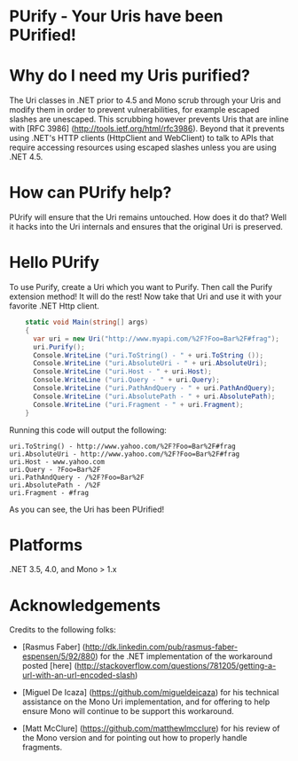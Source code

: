 PUrify - Your Uris have been PUrified!
======

# Why do I need my Uris purified?

The Uri classes in .NET prior to 4.5 and Mono scrub through your Uris and modify them in order to prevent vulnerabilities, for example escaped slashes are unescaped. This scrubbing however prevents Uris that are inline with [RFC 3986] (http://tools.ietf.org/html/rfc3986). Beyond that it prevents using .NET's HTTP clients (HttpClient and WebClient) to talk to APIs that require accessing resources using escaped slashes unless you are using .NET 4.5.

# How can PUrify help?

PUrify will ensure that the Uri remains untouched. How does it do that? Well it hacks into the Uri internals and ensures that the original Uri is preserved.

# Hello PUrify
To use Purify, create a Uri which you want to Purify. Then call the Purify extension method! It will do the rest! Now take that Uri and use it with your favorite .NET Http client.

```csharp
    static void Main(string[] args)
    {
      var uri = new Uri("http://www.myapi.com/%2F?Foo=Bar%2F#frag");
      uri.Purify();
      Console.WriteLine ("uri.ToString() - " + uri.ToString ());
      Console.WriteLine ("uri.AbsoluteUri - " + uri.AbsoluteUri);
      Console.WriteLine ("uri.Host - " + uri.Host);
      Console.WriteLine ("uri.Query - " + uri.Query);
      Console.WriteLine ("uri.PathAndQuery - " + uri.PathAndQuery);
      Console.WriteLine ("uri.AbsolutePath - " + uri.AbsolutePath);
      Console.WriteLine ("uri.Fragment - " + uri.Fragment);
    }
```

Running this code will output the following:

```
uri.ToString() - http://www.yahoo.com/%2F?Foo=Bar%2F#frag
uri.AbsoluteUri - http://www.yahoo.com/%2F?Foo=Bar%2F#frag
uri.Host - www.yahoo.com
uri.Query - ?Foo=Bar%2F
uri.PathAndQuery - /%2F?Foo=Bar%2F
uri.AbsolutePath - /%2F
uri.Fragment - #frag
```

As you can see, the Uri has been PUrified!

# Platforms

.NET 3.5, 4.0, and Mono > 1.x

# Acknowledgements
Credits to the following folks:

* [Rasmus Faber] (http://dk.linkedin.com/pub/rasmus-faber-espensen/5/92/880) for the .NET implementation of the workaround posted [here] (http://stackoverflow.com/questions/781205/getting-a-url-with-an-url-encoded-slash)

* [Miguel De Icaza] (https://github.com/migueldeicaza) for his technical assistance on the Mono Uri implementation, and for offering to help ensure Mono will continue to be support this workaround.

* [Matt McClure] (https://github.com/matthewlmcclure) for his review of the Mono version and for pointing out how to properly handle fragments.

